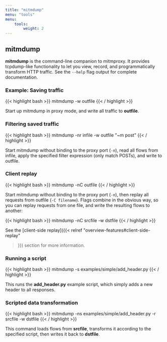 ```yaml
---
title: "mitmdump"
menu: "tools"
menu:
    tools:
        weight: 2
---
```


## mitmdump

**mitmdump** is the command-line companion to mitmproxy. It provides
tcpdump-like functionality to let you view, record, and programmatically
transform HTTP traffic. See the `--help` flag output for complete
documentation.


### Example: Saving traffic

{{< highlight bash  >}}
mitmdump -w outfile
{{< / highlight >}}

Start up mitmdump in proxy mode, and write all traffic to **outfile**.

### Filtering saved traffic

{{< highlight bash  >}}
mitmdump -nr infile -w outfile "~m post"
{{< / highlight >}}

Start mitmdump without binding to the proxy port (`-n`), read all flows
from infile, apply the specified filter expression (only match POSTs),
and write to outfile.

### Client replay

{{< highlight bash  >}}
mitmdump -nC outfile
{{< / highlight >}}

Start mitmdump without binding to the proxy port (`-n`), then replay all
requests from outfile (`-C filename`). Flags combine in the obvious way,
so you can replay requests from one file, and write the resulting flows
to another:

{{< highlight bash  >}}
mitmdump -nC srcfile -w dstfile
{{< / highlight >}}

See the [client-side replay]({{< relref "overview-features#client-side-replay"
>}}) section for more information.

### Running a script

{{< highlight bash  >}}
mitmdump -s examples/simple/add_header.py
{{< / highlight >}}

This runs the **add_header.py** example script, which simply adds a new
header to all responses.

### Scripted data transformation

{{< highlight bash  >}}
mitmdump -ns examples/simple/add_header.py -r srcfile -w dstfile
{{< / highlight >}}

This command loads flows from **srcfile**, transforms it according to
the specified script, then writes it back to **dstfile**.

